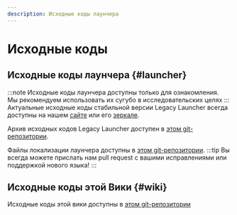 ```yaml
---
description: Исходные коды лаунчера
---
```

# Исходные коды
## Исходные коды лаунчера {#launcher}
:::note
Исходные коды лаунчера доступны только для ознакомления.  
Мы рекомендуем использовать их сугубо в исследовательских целях
:::
Актуальные исходные коды стабильной версии Legacy Launcher всегда доступны на нашем [сайте](https://llaun.ch/source) или его [зеркале](https://lln4.ru/source).

Архив исходных кодов Legacy Launcher доступен в [этом git-репозитории](https://github.com/LegacyLauncher/archive).

Файлы локализации лаунчера доступны в [этом git-репозитории](https://github.com/LegacyLauncher/translations).
:::tip
Вы всегда можете прислать нам pull request с вашими исправлениями или поддержкой нового языка!
:::

## Исходные коды этой Вики {#wiki}
Исходные коды этой вики доступны в [этом git-репозитории](https://github.com/LegacyLauncher/docs/)